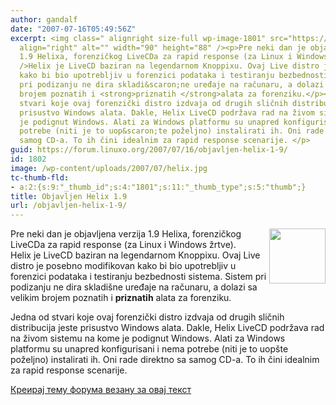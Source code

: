 ```yaml
---
author: gandalf
date: "2007-07-16T05:49:56Z"
excerpt: <img class=" alignright size-full wp-image-1801" src="https://linuxo.org/wp-content/uploads/2007/07/helix.jpg"
  align="right" alt="" width="90" height="88" /><p>Pre neki dan je objavljena verzija
  1.9 Helixa, forenzičkog LiveCDa za rapid response (za Linux i Windows žrtve). <br
  />Helix je LiveCD baziran na legendarnom Knoppixu. Ovaj Live distro je posebno modifikovan
  kako bi bio upotrebljiv u forenzici podataka i testiranju bezbednosti sistema. Sistem
  pri podizanju ne dira skladi&scaron;ne uređaje na računaru, a dolazi sa velikim
  brojem poznatih i <strong>priznatih </strong>alata za forenziku.</p><p>Jedna od
  stvari koje ovaj forenzički distro izdvaja od drugih sličnih distribucija jeste
  prisustvo Windows alata. Dakle, Helix LiveCD podržava rad na živom sistemu na kome
  je podignut Windows. Alati za Windows platformu su unapred konfigurisani i nema
  potrebe (niti je to uop&scaron;te poželjno) instalirati ih. Oni rade direktno sa
  samog CD-a. To ih čini idealnim za rapid response scenarije. </p>
guid: https://forum.linuxo.org/2007/07/16/objavljen-helix-1-9/
id: 1802
image: /wp-content/uploads/2007/07/helix.jpg
tc-thumb-fld:
- a:2:{s:9:"_thumb_id";s:4:"1801";s:11:"_thumb_type";s:5:"thumb";}
title: Objavljen Helix 1.9
url: /objavljen-helix-1-9/
---
```

<img class=" alignright size-full wp-image-1801" src="https://linuxo.org/wp-content/uploads/2007/07/helix.jpg" align="right" alt="" width="90" height="88" />

Pre neki dan je objavljena verzija 1.9 Helixa, forenzičkog LiveCDa za rapid response (za Linux i Windows žrtve).  
Helix je LiveCD baziran na legendarnom Knoppixu. Ovaj Live distro je posebno modifikovan kako bi bio upotrebljiv u forenzici podataka i testiranju bezbednosti sistema. Sistem pri podizanju ne dira skladi&scaron;ne uređaje na računaru, a dolazi sa velikim brojem poznatih i **priznatih** alata za forenziku.

Jedna od stvari koje ovaj forenzički distro izdvaja od drugih sličnih distribucija jeste prisustvo Windows alata. Dakle, Helix LiveCD podržava rad na živom sistemu na kome je podignut Windows. Alati za Windows platformu su unapred konfigurisani i nema potrebe (niti je to uop&scaron;te poželjno) instalirati ih. Oni rade direktno sa samog CD-a. To ih čini idealnim za rapid response scenarije. 

<!--break-->

[Креирај тему форума везану за овај текст](https://linuxo.org/nova-tema-na-forumu/?se_pid=1802)